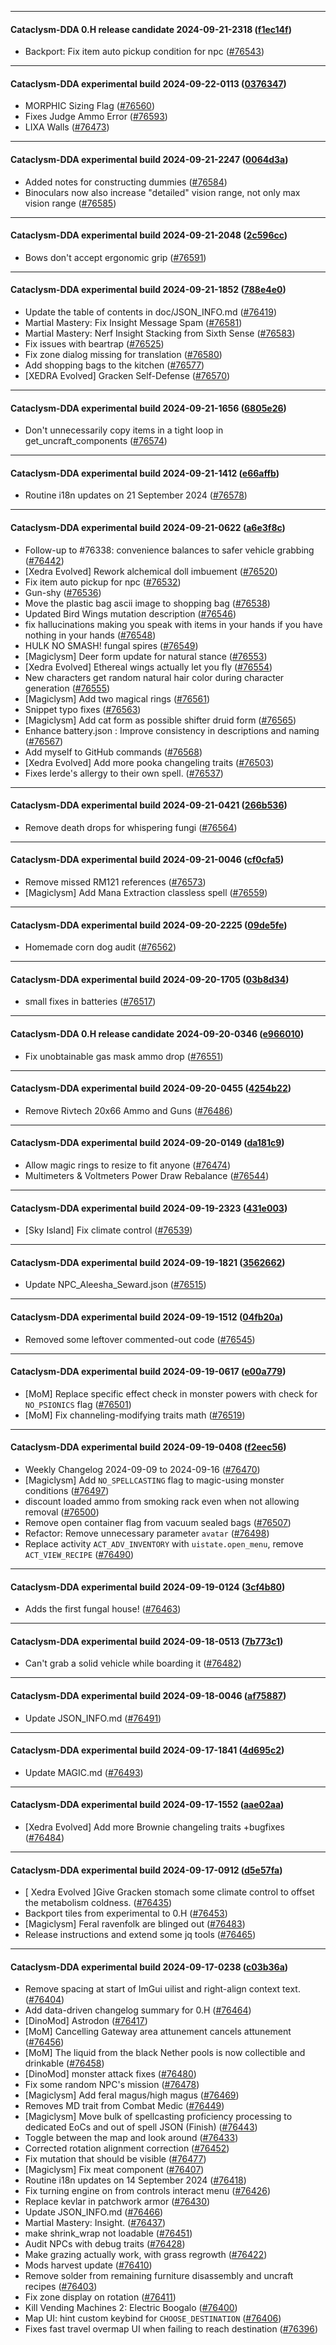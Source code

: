 
---

#### Cataclysm-DDA 0.H release candidate 2024-09-21-2318 ([f1ec14f](https://github.com/CleverRaven/Cataclysm-DDA/releases/tag/cdda-0.H-2024-09-21-2318))

* Backport: Fix item auto pickup condition for npc ([#76543](https://github.com/CleverRaven/Cataclysm-DDA/pull/76543))

---

#### Cataclysm-DDA experimental build 2024-09-22-0113 ([0376347](https://github.com/CleverRaven/Cataclysm-DDA/releases/tag/cdda-experimental-2024-09-22-0113))

* MORPHIC Sizing Flag ([#76560](https://github.com/CleverRaven/Cataclysm-DDA/pull/76560))
* Fixes Judge Ammo Error ([#76593](https://github.com/CleverRaven/Cataclysm-DDA/pull/76593))
* LIXA Walls ([#76473](https://github.com/CleverRaven/Cataclysm-DDA/pull/76473))

---

#### Cataclysm-DDA experimental build 2024-09-21-2247 ([0064d3a](https://github.com/CleverRaven/Cataclysm-DDA/releases/tag/cdda-experimental-2024-09-21-2247))

* Added notes for constructing dummies ([#76584](https://github.com/CleverRaven/Cataclysm-DDA/pull/76584))
* Binoculars now also increase "detailed" vision range, not only max vision range ([#76585](https://github.com/CleverRaven/Cataclysm-DDA/pull/76585))

---

#### Cataclysm-DDA experimental build 2024-09-21-2048 ([2c596cc](https://github.com/CleverRaven/Cataclysm-DDA/releases/tag/cdda-experimental-2024-09-21-2048))

* Bows don't accept ergonomic grip ([#76591](https://github.com/CleverRaven/Cataclysm-DDA/pull/76591))

---

#### Cataclysm-DDA experimental build 2024-09-21-1852 ([788e4e0](https://github.com/CleverRaven/Cataclysm-DDA/releases/tag/cdda-experimental-2024-09-21-1852))

* Update the table of contents in doc/JSON_INFO.md ([#76419](https://github.com/CleverRaven/Cataclysm-DDA/pull/76419))
* Martial Mastery: Fix Insight Message Spam ([#76581](https://github.com/CleverRaven/Cataclysm-DDA/pull/76581))
* Martial Mastery: Nerf Insight Stacking from Sixth Sense ([#76583](https://github.com/CleverRaven/Cataclysm-DDA/pull/76583))
* Fix issues with beartrap ([#76525](https://github.com/CleverRaven/Cataclysm-DDA/pull/76525))
* Fix zone dialog missing for translation ([#76580](https://github.com/CleverRaven/Cataclysm-DDA/pull/76580))
* Add shopping bags to the kitchen ([#76577](https://github.com/CleverRaven/Cataclysm-DDA/pull/76577))
* [XEDRA Evolved] Gracken Self-Defense ([#76570](https://github.com/CleverRaven/Cataclysm-DDA/pull/76570))

---

#### Cataclysm-DDA experimental build 2024-09-21-1656 ([6805e26](https://github.com/CleverRaven/Cataclysm-DDA/releases/tag/cdda-experimental-2024-09-21-1656))

* Don't unnecessarily copy items in a tight loop in get_uncraft_components ([#76574](https://github.com/CleverRaven/Cataclysm-DDA/pull/76574))

---

#### Cataclysm-DDA experimental build 2024-09-21-1412 ([e66affb](https://github.com/CleverRaven/Cataclysm-DDA/releases/tag/cdda-experimental-2024-09-21-1412))

* Routine i18n updates on 21 September 2024 ([#76578](https://github.com/CleverRaven/Cataclysm-DDA/pull/76578))

---

#### Cataclysm-DDA experimental build 2024-09-21-0622 ([a6e3f8c](https://github.com/CleverRaven/Cataclysm-DDA/releases/tag/cdda-experimental-2024-09-21-0622))

* Follow-up to #76338: convenience balances to safer vehicle grabbing ([#76442](https://github.com/CleverRaven/Cataclysm-DDA/pull/76442))
* [Xedra Evolved] Rework alchemical doll imbuement ([#76520](https://github.com/CleverRaven/Cataclysm-DDA/pull/76520))
* Fix item auto pickup for npc ([#76532](https://github.com/CleverRaven/Cataclysm-DDA/pull/76532))
* Gun-shy ([#76536](https://github.com/CleverRaven/Cataclysm-DDA/pull/76536))
* Move the plastic bag ascii image to shopping bag ([#76538](https://github.com/CleverRaven/Cataclysm-DDA/pull/76538))
* Updated Bird Wings mutation description ([#76546](https://github.com/CleverRaven/Cataclysm-DDA/pull/76546))
* fix hallucinations making you speak with items in your hands if you have nothing in your hands ([#76548](https://github.com/CleverRaven/Cataclysm-DDA/pull/76548))
* HULK NO SMASH! fungal spires ([#76549](https://github.com/CleverRaven/Cataclysm-DDA/pull/76549))
* [Magiclysm] Deer form update for natural stance ([#76553](https://github.com/CleverRaven/Cataclysm-DDA/pull/76553))
* [Xedra Evolved] Ethereal wings actually let you fly ([#76554](https://github.com/CleverRaven/Cataclysm-DDA/pull/76554))
* New characters get random natural hair color during character generation ([#76555](https://github.com/CleverRaven/Cataclysm-DDA/pull/76555))
* [Magiclysm] Add two magical rings ([#76561](https://github.com/CleverRaven/Cataclysm-DDA/pull/76561))
* Snippet typo fixes ([#76563](https://github.com/CleverRaven/Cataclysm-DDA/pull/76563))
* [Magiclysm] Add cat form as possible shifter druid form ([#76565](https://github.com/CleverRaven/Cataclysm-DDA/pull/76565))
* Enhance battery.json : Improve consistency in descriptions and naming ([#76567](https://github.com/CleverRaven/Cataclysm-DDA/pull/76567))
* Add myself to GitHub commands ([#76568](https://github.com/CleverRaven/Cataclysm-DDA/pull/76568))
* [Xedra Evolved] Add more pooka changeling traits ([#76503](https://github.com/CleverRaven/Cataclysm-DDA/pull/76503))
* Fixes Ierde's allergy to their own spell. ([#76537](https://github.com/CleverRaven/Cataclysm-DDA/pull/76537))

---

#### Cataclysm-DDA experimental build 2024-09-21-0421 ([266b536](https://github.com/CleverRaven/Cataclysm-DDA/releases/tag/cdda-experimental-2024-09-21-0421))

* Remove death drops for whispering fungi ([#76564](https://github.com/CleverRaven/Cataclysm-DDA/pull/76564))

---

#### Cataclysm-DDA experimental build 2024-09-21-0046 ([cf0cfa5](https://github.com/CleverRaven/Cataclysm-DDA/releases/tag/cdda-experimental-2024-09-21-0046))

* Remove missed RM121 references ([#76573](https://github.com/CleverRaven/Cataclysm-DDA/pull/76573))
* [Magiclysm] Add Mana Extraction classless spell ([#76559](https://github.com/CleverRaven/Cataclysm-DDA/pull/76559))

---

#### Cataclysm-DDA experimental build 2024-09-20-2225 ([09de5fe](https://github.com/CleverRaven/Cataclysm-DDA/releases/tag/cdda-experimental-2024-09-20-2225))

* Homemade corn dog audit ([#76562](https://github.com/CleverRaven/Cataclysm-DDA/pull/76562))

---

#### Cataclysm-DDA experimental build 2024-09-20-1705 ([03b8d34](https://github.com/CleverRaven/Cataclysm-DDA/releases/tag/cdda-experimental-2024-09-20-1705))

* small fixes in batteries ([#76517](https://github.com/CleverRaven/Cataclysm-DDA/pull/76517))

---

#### Cataclysm-DDA 0.H release candidate 2024-09-20-0346 ([e966010](https://github.com/CleverRaven/Cataclysm-DDA/releases/tag/cdda-0.H-2024-09-20-0346))

* Fix unobtainable gas mask ammo drop ([#76551](https://github.com/CleverRaven/Cataclysm-DDA/pull/76551))

---

#### Cataclysm-DDA experimental build 2024-09-20-0455 ([4254b22](https://github.com/CleverRaven/Cataclysm-DDA/releases/tag/cdda-experimental-2024-09-20-0455))

* Remove Rivtech 20x66 Ammo and Guns  ([#76486](https://github.com/CleverRaven/Cataclysm-DDA/pull/76486))

---

#### Cataclysm-DDA experimental build 2024-09-20-0149 ([da181c9](https://github.com/CleverRaven/Cataclysm-DDA/releases/tag/cdda-experimental-2024-09-20-0149))

* Allow magic rings to resize to fit anyone ([#76474](https://github.com/CleverRaven/Cataclysm-DDA/pull/76474))
* Multimeters & Voltmeters Power Draw Rebalance ([#76544](https://github.com/CleverRaven/Cataclysm-DDA/pull/76544))

---

#### Cataclysm-DDA experimental build 2024-09-19-2323 ([431e003](https://github.com/CleverRaven/Cataclysm-DDA/releases/tag/cdda-experimental-2024-09-19-2323))

* [Sky Island] Fix climate control ([#76539](https://github.com/CleverRaven/Cataclysm-DDA/pull/76539))

---

#### Cataclysm-DDA experimental build 2024-09-19-1821 ([3562662](https://github.com/CleverRaven/Cataclysm-DDA/releases/tag/cdda-experimental-2024-09-19-1821))

* Update NPC_Aleesha_Seward.json ([#76515](https://github.com/CleverRaven/Cataclysm-DDA/pull/76515))

---

#### Cataclysm-DDA experimental build 2024-09-19-1512 ([04fb20a](https://github.com/CleverRaven/Cataclysm-DDA/releases/tag/cdda-experimental-2024-09-19-1512))

* Removed some leftover commented-out code ([#76545](https://github.com/CleverRaven/Cataclysm-DDA/pull/76545))

---

#### Cataclysm-DDA experimental build 2024-09-19-0617 ([e00a779](https://github.com/CleverRaven/Cataclysm-DDA/releases/tag/cdda-experimental-2024-09-19-0617))

* [MoM] Replace specific effect check in monster powers with check for `NO_PSIONICS` flag ([#76501](https://github.com/CleverRaven/Cataclysm-DDA/pull/76501))
* [MoM] Fix channeling-modifying traits math ([#76519](https://github.com/CleverRaven/Cataclysm-DDA/pull/76519))

---

#### Cataclysm-DDA experimental build 2024-09-19-0408 ([f2eec56](https://github.com/CleverRaven/Cataclysm-DDA/releases/tag/cdda-experimental-2024-09-19-0408))

* Weekly Changelog 2024-09-09 to 2024-09-16 ([#76470](https://github.com/CleverRaven/Cataclysm-DDA/pull/76470))
* [Magiclysm] Add `NO_SPELLCASTING` flag to magic-using monster conditions ([#76497](https://github.com/CleverRaven/Cataclysm-DDA/pull/76497))
* discount loaded ammo from smoking rack even when not allowing removal ([#76500](https://github.com/CleverRaven/Cataclysm-DDA/pull/76500))
* Remove open container flag from vacuum sealed bags ([#76507](https://github.com/CleverRaven/Cataclysm-DDA/pull/76507))
* Refactor: Remove unnecessary parameter `avatar` ([#76498](https://github.com/CleverRaven/Cataclysm-DDA/pull/76498))
* Replace activity `ACT_ADV_INVENTORY` with `uistate.open_menu`, remove `ACT_VIEW_RECIPE` ([#76490](https://github.com/CleverRaven/Cataclysm-DDA/pull/76490))

---

#### Cataclysm-DDA experimental build 2024-09-19-0124 ([3cf4b80](https://github.com/CleverRaven/Cataclysm-DDA/releases/tag/cdda-experimental-2024-09-19-0124))

* Adds the first fungal house! ([#76463](https://github.com/CleverRaven/Cataclysm-DDA/pull/76463))

---

#### Cataclysm-DDA experimental build 2024-09-18-0513 ([7b773c1](https://github.com/CleverRaven/Cataclysm-DDA/releases/tag/cdda-experimental-2024-09-18-0513))

* Can't grab a solid vehicle while boarding it ([#76482](https://github.com/CleverRaven/Cataclysm-DDA/pull/76482))

---

#### Cataclysm-DDA experimental build 2024-09-18-0046 ([af75887](https://github.com/CleverRaven/Cataclysm-DDA/releases/tag/cdda-experimental-2024-09-18-0046))

* Update JSON_INFO.md ([#76491](https://github.com/CleverRaven/Cataclysm-DDA/pull/76491))

---

#### Cataclysm-DDA experimental build 2024-09-17-1841 ([4d695c2](https://github.com/CleverRaven/Cataclysm-DDA/releases/tag/cdda-experimental-2024-09-17-1841))

* Update MAGIC.md ([#76493](https://github.com/CleverRaven/Cataclysm-DDA/pull/76493))

---

#### Cataclysm-DDA experimental build 2024-09-17-1552 ([aae02aa](https://github.com/CleverRaven/Cataclysm-DDA/releases/tag/cdda-experimental-2024-09-17-1552))

* [Xedra Evolved] Add more Brownie changeling traits +bugfixes ([#76484](https://github.com/CleverRaven/Cataclysm-DDA/pull/76484))

---

#### Cataclysm-DDA experimental build 2024-09-17-0912 ([d5e57fa](https://github.com/CleverRaven/Cataclysm-DDA/releases/tag/cdda-experimental-2024-09-17-0912))

* [ Xedra Evolved ]Give Gracken stomach some climate control to offset the metabolism coldness. ([#76435](https://github.com/CleverRaven/Cataclysm-DDA/pull/76435))
* Backport tiles from experimental to 0.H ([#76453](https://github.com/CleverRaven/Cataclysm-DDA/pull/76453))
* [Magiclysm] Feral ravenfolk are blinged out ([#76483](https://github.com/CleverRaven/Cataclysm-DDA/pull/76483))
* Release instructions and extend some jq tools ([#76465](https://github.com/CleverRaven/Cataclysm-DDA/pull/76465))

---

#### Cataclysm-DDA experimental build 2024-09-17-0238 ([c03b36a](https://github.com/CleverRaven/Cataclysm-DDA/releases/tag/cdda-experimental-2024-09-17-0238))

* Remove spacing at start of ImGui uilist and right-align context text. ([#76404](https://github.com/CleverRaven/Cataclysm-DDA/pull/76404))
* Add data-driven changelog summary for 0.H ([#76464](https://github.com/CleverRaven/Cataclysm-DDA/pull/76464))
* [DinoMod] Astrodon ([#76417](https://github.com/CleverRaven/Cataclysm-DDA/pull/76417))
* [MoM] Cancelling Gateway area attunement cancels attunement ([#76456](https://github.com/CleverRaven/Cataclysm-DDA/pull/76456))
* [MoM] The liquid from the black Nether pools is now collectible and drinkable ([#76458](https://github.com/CleverRaven/Cataclysm-DDA/pull/76458))
* [DinoMod] monster attack fixes ([#76480](https://github.com/CleverRaven/Cataclysm-DDA/pull/76480))
* Fix some random NPC's mission ([#76478](https://github.com/CleverRaven/Cataclysm-DDA/pull/76478))
* [Magiclysm] Add feral magus/high magus ([#76469](https://github.com/CleverRaven/Cataclysm-DDA/pull/76469))
* Removes MD trait from Combat Medic ([#76449](https://github.com/CleverRaven/Cataclysm-DDA/pull/76449))
* [Magiclysm] Move bulk of spellcasting proficiency processing to dedicated EoCs and out of spell JSON (Finish)  ([#76443](https://github.com/CleverRaven/Cataclysm-DDA/pull/76443))
* Toggle between the map and look around ([#76433](https://github.com/CleverRaven/Cataclysm-DDA/pull/76433))
* Corrected rotation alignment correction ([#76452](https://github.com/CleverRaven/Cataclysm-DDA/pull/76452))
* Fix mutation that should be visible ([#76477](https://github.com/CleverRaven/Cataclysm-DDA/pull/76477))
* [Magiclysm] Fix meat component ([#76407](https://github.com/CleverRaven/Cataclysm-DDA/pull/76407))
* Routine i18n updates on 14 September 2024 ([#76418](https://github.com/CleverRaven/Cataclysm-DDA/pull/76418))
* Fix turning engine on from controls interact menu ([#76426](https://github.com/CleverRaven/Cataclysm-DDA/pull/76426))
* Replace kevlar in patchwork armor ([#76430](https://github.com/CleverRaven/Cataclysm-DDA/pull/76430))
* Update JSON_INFO.md ([#76466](https://github.com/CleverRaven/Cataclysm-DDA/pull/76466))
* Martial Mastery: Insight. ([#76437](https://github.com/CleverRaven/Cataclysm-DDA/pull/76437))
* make shrink_wrap not loadable ([#76451](https://github.com/CleverRaven/Cataclysm-DDA/pull/76451))
* Audit NPCs with debug traits ([#76428](https://github.com/CleverRaven/Cataclysm-DDA/pull/76428))
* Make grazing actually work, with grass regrowth ([#76422](https://github.com/CleverRaven/Cataclysm-DDA/pull/76422))
* Mods harvest update ([#76410](https://github.com/CleverRaven/Cataclysm-DDA/pull/76410))
* Remove solder from remaining furniture disassembly and uncraft recipes ([#76403](https://github.com/CleverRaven/Cataclysm-DDA/pull/76403))
* Fix zone display on rotation ([#76411](https://github.com/CleverRaven/Cataclysm-DDA/pull/76411))
* Kill Vending Machines 2: Electric Boogalo ([#76400](https://github.com/CleverRaven/Cataclysm-DDA/pull/76400))
* Map UI: hint custom keybind for `CHOOSE_DESTINATION` ([#76406](https://github.com/CleverRaven/Cataclysm-DDA/pull/76406))
* Fixes fast travel overmap UI when failing to reach destination ([#76396](https://github.com/CleverRaven/Cataclysm-DDA/pull/76396))

